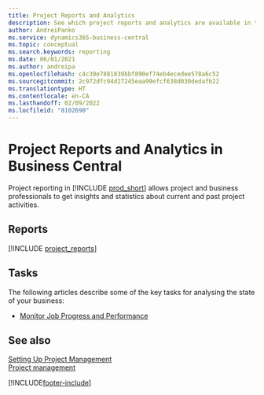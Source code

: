 ```yaml
---
title: Project Reports and Analytics
description: See which project reports and analytics are available in the standard version of Business Central so that you can keep track of your business.
author: AndreiPanko
ms.service: dynamics365-business-central
ms.topic: conceptual
ms.search.keywords: reporting
ms.date: 06/01/2021
ms.author: andreipa
ms.openlocfilehash: c4c39e7881839bbf890ef74eb4ecedee578a6c52
ms.sourcegitcommit: 2c972dfc94d27245eaa99efcf638d030dedafb22
ms.translationtype: HT
ms.contentlocale: en-CA
ms.lasthandoff: 02/09/2022
ms.locfileid: "8102690"
---
```

# <a name="project-reports-and-analytics-in-business-central"></a>Project Reports and Analytics in Business Central

Project reporting in [!INCLUDE [prod_short](includes/prod_short.md)] allows project and business professionals to get insights and statistics about current and past project activities.  

## <a name="reports"></a>Reports
[!INCLUDE [project_reports](includes/project-reports-include.md)]

## <a name="tasks"></a>Tasks

The following articles describe some of the key tasks for analysing the state of your business:

* [Monitor Job Progress and Performance](projects-how-monitor-progress-performance.md)  


## <a name="see-also"></a>See also 

[Setting Up Project Management](projects-setup-projects.md)  
[Project management](projects-manage-projects.md)  

[!INCLUDE[footer-include](includes/footer-banner.md)]
